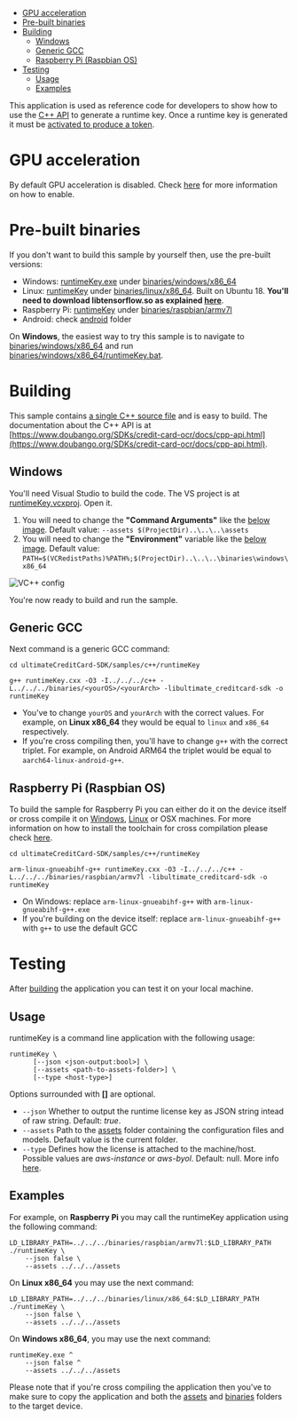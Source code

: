 - [GPU acceleration](#gpu-acceleration)
- [Pre-built binaries](#prebuilt)
- [Building](#building)
  - [Windows](#building-windows)
  - [Generic GCC](#building-generic-gcc)
  - [Raspberry Pi (Raspbian OS)](#building-rpi)
- [Testing](#testing)
  - [Usage](#testing-usage)
  - [Examples](#testing-examples)


This application is used as reference code for developers to show how to use the [C++ API](https://www.doubango.org/SDKs/credit-card-ocr/docs/cpp-api.html) to
generate a runtime key. Once a runtime key is generated it must be [activated to produce a token](https://www.doubango.org/SDKs/LicenseManager/docs/Activation_use_cases.html).

<a name="gpu-acceleration"></a>
# GPU acceleration #
By default GPU acceleration is disabled. Check [here](../README.md#gpu-acceleration) for more information on how to enable.

<a name="prebuilt"></a>
# Pre-built binaries #

If you don't want to build this sample by yourself then, use the pre-built versions:
 - Windows: [runtimeKey.exe](../../../binaries/windows/x86_64/runtimeKey.exe) under [binaries/windows/x86_64](../../../binaries/windows/x86_64)
 - Linux: [runtimeKey](../../../binaries/linux/x86_64/runtimeKey) under [binaries/linux/x86_64](../../../binaries/linux/x86_64). Built on Ubuntu 18. **You'll need to download libtensorflow.so as explained [here](../README.md#gpu-acceleration-tensorflow-linux)**.
 - Raspberry Pi: [runtimeKey](../../../binaries/raspbian/armv7l/runtimeKey) under [binaries/raspbian/armv7l](../../../binaries/raspbian/armv7l)
 - Android: check [android](../../android) folder
 
On **Windows**, the easiest way to try this sample is to navigate to [binaries/windows/x86_64](../../../binaries/windows/x86_64/) and run [binaries/windows/x86_64/runtimeKey.bat](../../../binaries/windows/x86_64/runtimeKey.bat).

<a name="building"></a>
# Building #

This sample contains [a single C++ source file](runtimeKey.cxx) and is easy to build. The documentation about the C++ API is at [https://www.doubango.org/SDKs/credit-card-ocr/docs/cpp-api.html](https://www.doubango.org/SDKs/credit-card-ocr/docs/cpp-api.html).

<a name="building-windows"></a>
## Windows ##
You'll need Visual Studio to build the code. The VS project is at [runtimeKey.vcxproj](runtimeKey.vcxproj). Open it.
 1. You will need to change the **"Command Arguments"** like the [below image](../../../VC++_config.jpg). Default value: `--assets $(ProjectDir)..\..\..\assets`
 2. You will need to change the **"Environment"** variable like the [below image](../../../VC++_config.jpg). Default value: `PATH=$(VCRedistPaths)%PATH%;$(ProjectDir)..\..\..\binaries\windows\x86_64`
 
![VC++ config](../../../VCpp_config.jpg)
 
You're now ready to build and run the sample.

<a name="building-generic-gcc"></a>
## Generic GCC ##
Next command is a generic GCC command:
```
cd ultimateCreditCard-SDK/samples/c++/runtimeKey

g++ runtimeKey.cxx -O3 -I../../../c++ -L../../../binaries/<yourOS>/<yourArch> -libultimate_creditcard-sdk -o runtimeKey
```
- You've to change `yourOS` and  `yourArch` with the correct values. For example, on **Linux x86_64** they would be equal to `linux` and `x86_64` respectively.
- If you're cross compiling then, you'll have to change `g++` with the correct triplet. For example, on Android ARM64 the triplet would be equal to `aarch64-linux-android-g++`.

<a name="building-rpi"></a>
## Raspberry Pi (Raspbian OS) ##

To build the sample for Raspberry Pi you can either do it on the device itself or cross compile it on [Windows](../README.md#cross-compilation-rpi-install-windows), [Linux](../README.md#cross-compilation-rpi-install-ubuntu) or OSX machines. 
For more information on how to install the toolchain for cross compilation please check [here](../README.md#cross-compilation-rpi).

```
cd ultimateCreditCard-SDK/samples/c++/runtimeKey

arm-linux-gnueabihf-g++ runtimeKey.cxx -O3 -I../../../c++ -L../../../binaries/raspbian/armv7l -libultimate_creditcard-sdk -o runtimeKey
```
- On Windows: replace `arm-linux-gnueabihf-g++` with `arm-linux-gnueabihf-g++.exe`
- If you're building on the device itself: replace `arm-linux-gnueabihf-g++` with `g++` to use the default GCC

<a name="testing"></a>
# Testing #
After [building](#building) the application you can test it on your local machine.

<a name="testing-usage"></a>
## Usage ##

runtimeKey is a command line application with the following usage:
```
runtimeKey \
      [--json <json-output:bool>] \
      [--assets <path-to-assets-folder>] \
      [--type <host-type>]
```
Options surrounded with **[]** are optional.
- `--json` Whether to output the runtime license key as JSON string intead of raw string. Default: *true*.
- `--assets` Path to the [assets](../../../assets) folder containing the configuration files and models. Default value is the current folder.
- `--type` Defines how the license is attached to the machine/host. Possible values are *aws-instance* or *aws-byol*. Default: null. More info [here](../../../AWS.md).

<a name="testing-examples"></a>
## Examples ##

For example, on **Raspberry Pi** you may call the runtimeKey application using the following command:
```
LD_LIBRARY_PATH=../../../binaries/raspbian/armv7l:$LD_LIBRARY_PATH ./runtimeKey \
    --json false \
    --assets ../../../assets
```
On **Linux x86_64** you may use the next command:
```
LD_LIBRARY_PATH=../../../binaries/linux/x86_64:$LD_LIBRARY_PATH ./runtimeKey \
    --json false \
    --assets ../../../assets
```
On **Windows x86_64**, you may use the next command:
```
runtimeKey.exe ^
    --json false ^
    --assets ../../../assets
```

Please note that if you're cross compiling the application then you've to make sure to copy the application and both the [assets](../../../assets) and [binaries](../../../binaries) folders to the target device.


